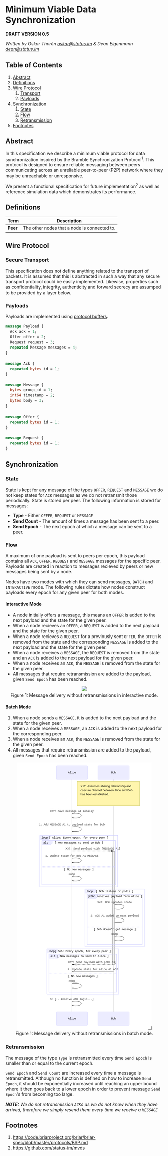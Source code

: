 # Minimum Viable Data Synchronization

**DRAFT VERSION 0.5**

*Written by Oskar Thorén oskar@status.im & Dean Eigenmann dean@status.im*

## Table of Contents

1. [Abstract](#abstract)
2. [Definitions](#definitions)
3. [Wire Protocol](#wire-protocol)
    1. [Transport](#transport) 
    2. [Payloads](#payloads)
4. [Synchronization](#synchronization)
    1. [State](#state)
    2. [Flow](#flow)
    3. [Retransmission](#retransmission)
5. [Footnotes](#footnotes)

## Abstract

In this specification we describe a minimum viable protocol for data synchronization inspired by the Bramble Synchronization Protocol<sup>1</sup>. This protocol is designed to ensure reliable messaging between peers communicating across an unreliable peer-to-peer (P2P) network where they may be unreachable or unresponsive.

We present a functional specification for future implementation<sup>2</sup> as well as reference simulation data which demonstrates its performance.

## Definitions

| Term | Description |
|------|-------------|
| **Peer** | The other nodes that a node is connected to. |

## Wire Protocol

### Secure Transport

This specification does not define anything related to the transport of packets. It is assumed that this is abstracted in such a way that any secure transport protocol could be easily implemented. Likewise, properties such as confidentiality, integrity, authenticity and forward secrecy are assumped to be provided by a layer below.

### Payloads

Payloads are implemented using [protocol buffers](https://developers.google.com/protocol-buffers/).

```protobuf
message Payload {
  Ack ack = 1;
  Offer offer = 2;
  Request request = 3;
  repeated Message messages = 4;
}

message Ack {
  repeated bytes id = 1;
}

message Message {
  bytes group_id = 1;
  int64 timestamp = 2;
  bytes body = 3;
}

message Offer {
  repeated bytes id = 1;
}

message Request {
  repeated bytes id = 1;
}
```

## Synchronization

### State

State is kept for any message of the types `OFFER`, `REQUEST` and `MESSAGE` we do not keep states for `ACK` messages as we do not retransmit those periodically. State is stored per peer. The following information is stored for messages:

 - **Type** - Either `OFFER`, `REQUEST` or `MESSAGE`
 - **Send Count** - The amount of times a message has been sent to a peer.
 - **Send Epoch** - The next epoch at which a message can be sent to a peer.

### Flow

A maximum of one payload is sent to peers per epoch, this payload contains all `ACK`, `OFFER`, `REQUEST` and `MESSAGE` messages for the specific peer. Payloads are created in reaction to messages recieved by peers or new messages being sent by a node. 

Nodes have two modes with which they can send messages, `BATCH` and `INTERACTIVE` mode. The following rules dictate how nodes construct payloads every epoch for any given peer for both modes.

#### Interactive Mode

 - A node initially offers a message, this means an `OFFER` is added to the next payload and the state for the given peer.
 - When a node recieves an `OFFER`, a `REQUEST` is added to the next payload and the state for the given peer. 
 - When a node recieves a `REQUEST` for a previously sent `OFFER`, the `OFFER` is removed from the state and the corresponding `MESSAGE` is added to the next payload and the state for the given peer.
 - When a node receives a `MESSAGE`, the `REQUEST` is removed from the state and an `ACK` is added to the next payload for the given peer.
 - When a node receives an `ACK`, the `MESSAGE` is removed from the state for the given peer.
 - All messages that require retransmission are added to the payload, given `Send Epoch` has been reached.

<p align="center">
    <img src="https://notes.status.im/uploads/upload_4256a743dc961a67446940dd1bd36107.png" />
    <br />
    Figure 1: Message delivery without retransmissions in interactive mode.
</p>

#### Batch Mode

 1. When a node sends a `MESSAGE`, it is added to the next payload and the state for the given peer.
 2. When a node receives a `MESSAGE`, an `ACK` is added to the next payload for the corresponding peer.
 3. When a node receives an `ACK`, the `MESSAGE` is removed from the state for the given peer.
 4. All messages that require retransmission are added to the payload, given `Send Epoch` has been reached.

<!-- diagram -->

<p align="center">
    <img src="./ds_seqdiagram_batch1.png" />
    <br />
    Figure 1: Message delivery without retransmissions in batch mode.
</p>


<!-- Interactions with state, flow chart with retransmissions? -->

### Retransmission

The message of the type `Type` is retransmitted every time `Send Epoch` is smaller than or equal to the current epoch.

`Send Epoch` and `Send Count` are increased every time a message is retransmitted. Although no function is defined on how to increase `Send Epoch`, it should be exponentially increased until reaching an upper bound where it then goes back to a lower epoch in order to prevent message `Send Epoch`'s from becoming too large.

***NOTE:** We do not retransmission `ACK`s as we do not know when they have arrived, therefore we simply resend them every time we receive a `MESSAGE`*

## Footnotes

1. https://code.briarproject.org/briar/briar-spec/blob/master/protocols/BSP.md
2. https://github.com/status-im/mvds
